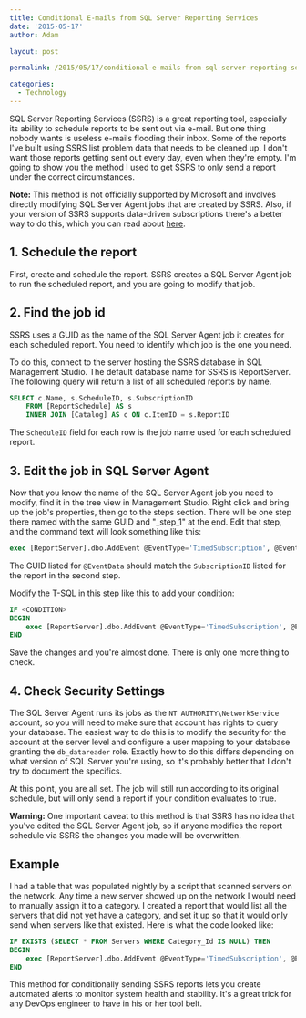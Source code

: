 ```yaml
---
title: Conditional E-mails from SQL Server Reporting Services
date: '2015-05-17'
author: Adam

layout: post

permalink: /2015/05/17/conditional-e-mails-from-sql-server-reporting-services/

categories:
  - Technology
---
```

SQL Server Reporting Services (SSRS) is a great reporting tool, especially its
ability to schedule reports to be sent out via e-mail. But one thing nobody
wants is useless e-mails flooding their inbox. Some of the reports I've built
using SSRS list problem data that needs to be cleaned up. I don't want those
reports getting sent out every day, even when they're empty. I'm going to show
you the method I used to get SSRS to only send a report under the correct
circumstances.

**Note:** This method is not officially supported by Microsoft and involves
directly modifying SQL Server Agent jobs that are created by SSRS. Also, if your
version of SSRS supports data-driven subscriptions there's a better way to do
this, which you can read about
[here](http://blogs.msdn.com/b/bimusings/archive/2005/07/29/445080.aspx).

## 1. Schedule the report ##

First, create and schedule the report. SSRS creates a SQL Server Agent job to
run the scheduled report, and you are going to modify that job.

## 2. Find the job id ##

SSRS uses a GUID as the name of the SQL Server Agent job it creates for each
scheduled report. You need to identify which job is the one you need.

To do this, connect to the server hosting the SSRS database in SQL Management
Studio. The default database name for SSRS is ReportServer. The following query
will return a list of all scheduled reports by name.

```sql
SELECT c.Name, s.ScheduleID, s.SubscriptionID
    FROM [ReportSchedule] AS s
    INNER JOIN [Catalog] AS c ON c.ItemID = s.ReportID
```

The `ScheduleID` field for each row is the job name used for each scheduled
report.

## 3. Edit the job in SQL Server Agent ##

Now that you know the name of the SQL Server Agent job you need to modify, find
it in the tree view in Management Studio. Right click and bring up the job's
properties, then go to the steps section. There will be one step there named
with the same GUID and "_step_1" at the end. Edit that step, and the command
text will look something like this:

``` sql
exec [ReportServer].dbo.AddEvent @EventType='TimedSubscription', @EventData='SomeGuid'
```

The GUID listed for `@EventData` should match the `SubscriptionID` listed for
the report in the second step.

Modify the T-SQL in this step like this to add your condition:

``` sql
IF <CONDITION>
BEGIN
    exec [ReportServer].dbo.AddEvent @EventType='TimedSubscription', @EventData='SomeGuid'
END
```

Save the changes and you're almost done. There is only one more thing to check.

## 4. Check Security Settings ##

The SQL Server Agent runs its jobs as the `NT AUTHORITY\NetworkService` account,
so you will need to make sure that account has rights to query your database.
The easiest way to do this is to modify the security for the account at the
server level and configure a user mapping to your database granting the
`db_datareader` role. Exactly how to do this differs depending on what version
of SQL Server you're using, so it's probably better that I don't try to document
the specifics.

At this point, you are all set. The job will still run according to its original
schedule, but will only send a report if your condition evaluates to true.

**Warning:** One important caveat to this method is that SSRS has no idea that
you've edited the SQL Server Agent job, so if anyone modifies the report
schedule via SSRS the changes you made will be overwritten.

## Example ##

I had a table that was populated nightly by a script that scanned servers on the
network. Any time a new server showed up on the network I would need to manually
assign it to a category. I created a report that would list all the servers that
did not yet have a category, and set it up so that it would only send when
servers like that existed. Here is what the code looked like:

``` sql
IF EXISTS (SELECT * FROM Servers WHERE Category_Id IS NULL) THEN
BEGIN
    exec [ReportServer].dbo.AddEvent @EventType='TimedSubscription', @EventData='SomeGuid'
END
```

This method for conditionally sending SSRS reports lets you create automated
alerts to monitor system health and stability. It's a great trick for any DevOps
engineer to have in his or her tool belt.
